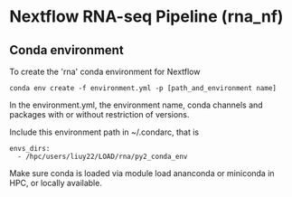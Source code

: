 # Nextflow RNA-seq Pipeline (rna_nf)

## Conda environment
To create the 'rna' conda environment for Nextflow
```
conda env create -f environment.yml -p [path_and_environment name]
```
In the environment.yml, the environment name, conda channels and packages with or without restriction of versions.

Include this environment path in ~/.condarc, that is
```
envs_dirs:
  - /hpc/users/liuy22/LOAD/rna/py2_conda_env
```
Make sure conda is loaded via module load ananconda or miniconda in HPC, or locally available.
